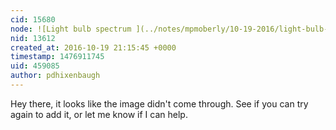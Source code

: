 ```yaml
---
cid: 15680
node: ![Light bulb spectrum ](../notes/mpmoberly/10-19-2016/light-bulb-spectrum)
nid: 13612
created_at: 2016-10-19 21:15:45 +0000
timestamp: 1476911745
uid: 459085
author: pdhixenbaugh
---
```


Hey there, it looks like the image didn't come through. See if you can try again to add it, or let me know if I can help.